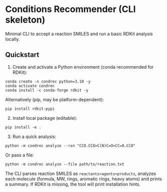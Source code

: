 # Conditions Recommender (CLI skeleton)

Minimal CLI to accept a reaction SMILES and run a basic RDKit analysis locally.

## Quickstart

1) Create and activate a Python environment (conda recommended for RDKit):

```
conda create -n condrec python=3.10 -y
conda activate condrec
conda install -c conda-forge rdkit -y
```

Alternatively (pip, may be platform-dependent):

```
pip install rdkit-pypi
```

2) Install local package (editable):

```
pip install -e .
```

3) Run a quick analysis:

```
python -m condrec analyze --rxn "CCO.CCO>C(N)C=O>CC=O.CCO"
```

Or pass a file:

```
python -m condrec analyze --file path/to/reaction.txt
```

The CLI parses reaction SMILES as `reactants>agents>products`, analyzes each molecule (formula, MW, rings, aromatic rings, heavy atoms) and prints a summary. If RDKit is missing, the tool will print installation hints.

